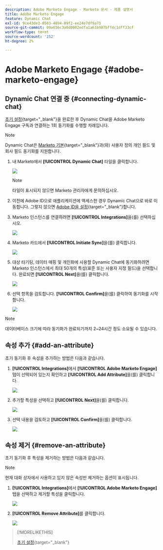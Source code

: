 ```yaml
---
description: Adobe Marketo Engage - Marketo 문서 - 제품 설명서
title: Adobe Marketo Engage
feature: Dynamic Chat
exl-id: 9ce43de3-0503-4894-89f2-ee24e7df9a73
source-git-commit: 09a656c3a0d0002edfa1a61b987bff4c1dff33cf
workflow-type: tm+mt
source-wordcount: '252'
ht-degree: 2%

---
```


# Adobe Marketo Engage {#adobe-marketo-engage}

## Dynamic Chat 연결 중 {#connecting-dynamic-chat}

[초기 설정](/help/marketo/product-docs/demand-generation/dynamic-chat/setup-and-configuration/initial-setup.md){target="_blank"}을 완료한 후 Dynamic Chat을 Adobe Marketo Engage 구독과 연결하는 1회 동기화를 수행할 차례입니다.

>[!NOTE]
>
>Dynamic Chat은 [Marketo 기본](https://experienceleague.adobe.com/ko/docs/marketo-developer/marketo/rest/lead-database/field-types){target="_blank"}과(와) 사용자 정의 개인 필드 및 회사 필드 동기화를 지원합니다.

1. 내 Marketo에서 **[!UICONTROL Dynamic Chat]** 타일을 클릭합니다.

   ![](assets/adobe-marketo-engage-1.png)

   >[!NOTE]
   >
   >타일이 표시되지 않으면 Marketo 관리자에게 문의하십시오.

1. 이전에 Adobe ID으로 애플리케이션에 액세스한 경우 Dynamic Chat으로 바로 이동합니다. 그렇지 않으면 [Adobe ID을 설정](https://helpx.adobe.com/kr/manage-account/using/create-update-adobe-id.html){target="_blank"}합니다.

1. Marketo 인스턴스를 연결하려면 **[!UICONTROL Integrations]**&#x200B;을(를) 선택하십시오.

   ![](assets/adobe-marketo-engage-2.png)

1. Marketo 카드에서 **[!UICONTROL Initiate Sync]**&#x200B;을(를) 클릭합니다.

   ![](assets/adobe-marketo-engage-3.png)

1. 대상 타기팅, 데이터 매핑 및 개인화에 사용할 Dynamic Chat에 동기화하려면 Marketo 인스턴스에서 최대 50개의 특성(표준 또는 사용자 지정 필드)을 선택합니다. 완료되면 **[!UICONTROL Next]**&#x200B;을(를) 클릭합니다.

   ![](assets/adobe-marketo-engage-4.png)

1. 선택 항목을 검토합니다. **[!UICONTROL Confirm]**&#x200B;을(를) 클릭하여 동기화를 시작합니다.

   ![](assets/adobe-marketo-engage-5.png)

>[!NOTE]
>
>데이터베이스 크기에 따라 동기화가 완료되기까지 2~24시간 정도 소요될 수 있습니다.

## 속성 추가 {#add-an-attribute}

초기 동기화 후 속성을 추가하는 방법은 다음과 같습니다.

1. **[!UICONTROL Integrations]**&#x200B;에서 **[!UICONTROL Adobe Marketo Engage]** 탭이 선택되어 있는지 확인하고 **[!UICONTROL Add Attribute]**&#x200B;을(를) 클릭합니다.

   ![](assets/adobe-marketo-engage-6.png)

1. 추가할 특성을 선택하고 **[!UICONTROL Next]**&#x200B;을(를) 클릭합니다.

   ![](assets/adobe-marketo-engage-7.png)

1. 선택 내용을 검토하고 **[!UICONTROL Confirm]**&#x200B;을(를) 클릭합니다.

   ![](assets/adobe-marketo-engage-8.png)

## 속성 제거 {#remove-an-attribute}

초기 동기화 후 특성을 제거하는 방법은 다음과 같습니다.

>[!NOTE]
>
>현재 대화 상자에서 사용하고 있지 않은 속성만 제거하는 옵션이 표시됩니다.

1. **[!UICONTROL Integrations]**&#x200B;에서 **[!UICONTROL Adobe Marketo Engage]** 탭을 선택하고 제거할 특성을 클릭합니다.

   ![](assets/adobe-marketo-engage-9.png)

1. **[!UICONTROL Remove Attribute]**&#x200B;를 클릭합니다.

   ![](assets/adobe-marketo-engage-10.png)

>[!MORELIKETHIS]
>
>[초기 설정](/help/marketo/product-docs/demand-generation/dynamic-chat/setup-and-configuration/initial-setup.md){target="_blank"}
